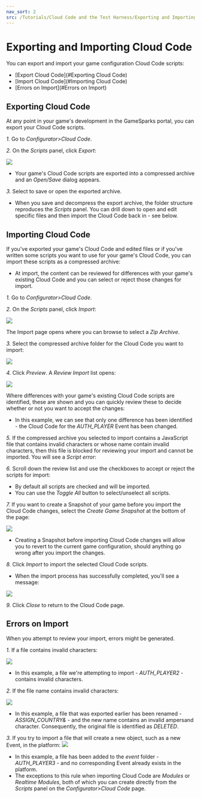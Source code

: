```yaml
---
nav_sort: 2
src: /Tutorials/Cloud Code and the Test Harness/Exporting and Importing Cloud Code.md
---
```


# Exporting and Importing Cloud Code

You can export and import your game configuration Cloud Code scripts:
* [Export Cloud Code](#Exporting Cloud Code)
* [Import Cloud Code](#Importing Cloud Code)
* [Errors on Import](#Errors on Import)

## Exporting Cloud Code

At any point in your game's development in the GameSparks portal, you can export your Cloud Code scripts.

*1.* Go to *Configurator>Cloud Code*.

*2.* On the *Scripts* panel, click *Export*:

![](img/ExpImp/1.png)

* Your game's Cloud Code scripts are exported into a compressed archive and an *Open/Save* dialog appears.

*3.* Select to save or open the exported archive.
* When you save and decompress the export archive, the folder structure reproduces the *Scripts* panel. You can drill down to open and edit specific files and then import the Cloud Code back in - see below.

## Importing Cloud Code

If you've exported your game's Cloud Code and edited files or if you've written some scripts you want to use for your game's Cloud Code, you can import these scripts as a compressed archive:
* At import, the content can be reviewed for differences with your game's existing Cloud Code and you can select or reject those changes for import.

*1.*  Go to *Configurator>Cloud Code*.

*2.* On the *Scripts* panel, click *Import*:

![](img/ExpImp/2.png)

The Import page opens where you can browse to select a *Zip Archive*.

*3.* Select the compressed archive folder for the Cloud Code you want to import:

![](img/ExpImp/3.png)

*4.* Click *Preview*. A *Review Import* list opens:

![](img/ExpImp/4.png)

Where differences with your game's existing Cloud Code scripts are identified, these are shown and you can quickly review these to decide whether or not you want to accept the changes:
* In this example, we can see that only one difference has been identified - the Cloud Code for the *AUTH_PLAYER* Event has been changed.

*5.* If the compressed archive you selected to import contains a JavaScript file that contains invalid characters or whose name contain invalid characters, then this file is blocked for reviewing your import and cannot be imported. You will see a *Script error*:



*6.* Scroll down the review list and use the checkboxes to accept or reject the scripts for import:
* By default all scripts are checked and will be imported.
* You can use the *Toggle All* button to select/unselect all scripts.

*7.* If you want to create a Snapshot of your game before you import the Cloud Code changes, select the *Create Game Snapshot* at the bottom of the page:

![](img/ExpImp/5.png)

* Creating a Snapshot before importing Cloud Code changes will allow you to revert to the current game configuration, should anything go wrong after you import the changes.

*8.* Click *Import* to import the selected Cloud Code scripts.
* When the import process has successfully completed, you'll see a message:

![](img/ExpImp/6.png)

*9.* Click *Close* to return to the Cloud Code page.

## Errors on Import

When you attempt to review your import, errors might be generated.

*1.* If a file contains invalid characters:

![](img/ExpImp/7.png)
* In this example, a file we're attempting to import - *AUTH_PLAYER2* - contains invalid characters.

*2.* If the file name contains invalid characters:

![](img/ExpImp/8.png)
* In this example, a file that was exported earlier has been renamed - *ASSIGN_COUNTRY&* - and the new name contains an invalid ampersand character. Consequently, the original file is identified as *DELETED*.

*3.* If you try to import a file that will create a new object, such as a new Event, in the platform:
![](img/ExpImp/9.png)
* In this example, a file has been added to the *event* folder - *AUTH_PLAYER3* - and no corresponding Event already exists in the platform.
* The exceptions to this rule when importing Cloud Code are *Modules* or *Realtime Modules*, both of which you can create directly from the *Scripts* panel on the *Configurator>Cloud Code* page.
